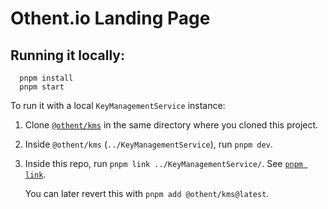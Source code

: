 # Othent.io Landing Page



## Running it locally:

```
  pnpm install
  pnpm start
```

To run it with a local `KeyManagementService` instance:

1. Clone [`@othent/kms`](https://github.com/Othent/KeyManagementService) in the same directory where you cloned this
   project.

2. Inside `@othent/kms` (`../KeyManagementService`), run `pnpm dev`.

3. Inside this repo, run `pnpm link ../KeyManagementService/`. See [`pnpm link`](https://pnpm.io/cli/link).

   You can later revert this with `pnpm add @othent/kms@latest`.

<br />

